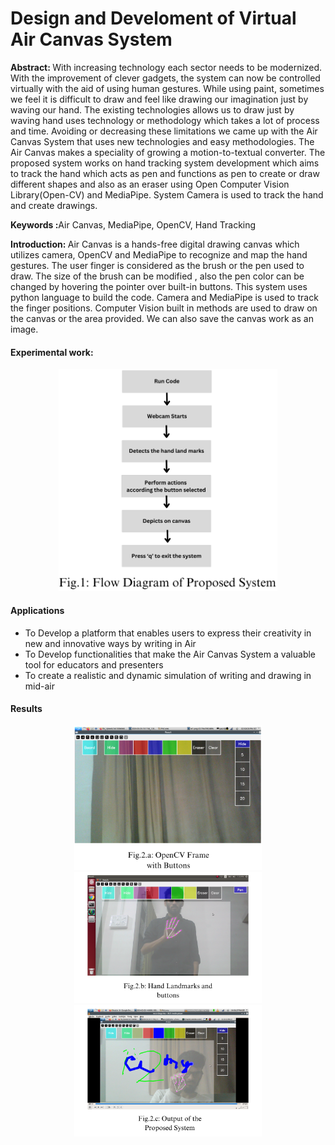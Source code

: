 # Design and Develoment of Virtual Air Canvas System
<p><b>Abstract: </b>With increasing technology each sector needs to be modernized. With the improvement of clever gadgets, the system can now be controlled virtually with the aid of using human gestures. While using paint, sometimes we feel it is difficult to draw and feel like drawing our imagination just by waving our hand. The existing technologies allows us to draw just by waving hand uses technology or methodology which takes a lot of process and time. Avoiding or decreasing these limitations we came up with the Air Canvas System that uses new technologies and easy methodologies. The Air Canvas makes a speciality of growing a motion-to-textual converter. The proposed system works on hand tracking system development which aims to track the hand which acts as pen and functions as pen to create or draw different shapes and also as an eraser using Open Computer Vision Library(Open-CV) and MediaPipe.  System Camera is used to track the hand and create drawings.</p>
<p><b>Keywords :</b>Air Canvas, MediaPipe, OpenCV, Hand Tracking</p>

<p><b>Introduction: </b>Air Canvas is a hands-free digital drawing canvas which utilizes camera, OpenCV and MediaPipe to recognize and map the hand gestures. The user finger is considered as the brush or the pen used to draw. The size of the brush can be modified , also the pen color can be changed by hovering the pointer over built-in buttons. This system uses python language to build the code. Camera and MediaPipe is used to track the finger positions. Computer Vision built in methods are used to draw on the canvas or the area provided. We can also save the canvas work as an image.</p>

#### Experimental work:
<p align="center">
  <img src="exp.png" width="350"/>
</p>

#### Applications
<ul>
  <li>To Develop a platform that enables users to express their creativity in new and innovative ways by writing in Air</li>
  <li>To Develop functionalities that make the Air Canvas System a valuable tool for educators and presenters</li>
  <li>To create a realistic and dynamic simulation of writing and drawing in mid-air</li>
</ul>

#### Results
<p align="center">
 <img src="re1.png" width="300"/><img src="re2.png" width="300"/><img src="re3.png" width="300"/>
</p>


